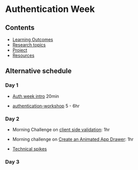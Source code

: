 # Authentication Week

## Contents

- [Learning Outcomes](./learning-outcomes.md)
- [Research topics](./https://github.com/foundersandcoders/coursebook/blob/main/curriculum/authentication/spikes.md)
- [Project](./project.md)
- [Resources](./resources)

## Alternative schedule

### Day 1

- [Auth week intro](https://docs.google.com/presentation/d/1RjM9IouH_Xj2xYM0XkkBczxDiERBjZx6piBv4wP2w3U/edit#slide=id.p50) 20min

- [authentication-workshop](https://github.com/WebAhead/authentication-workshop) 5 - 6hr

### Day 2

- Morning Challenge on [client side validation](https://github.com/foundersandcoders/mc-client-side-validation): 1hr
- Morning challenge on [Create an Animated App Drawer](https://github.com/foundersandcoders/morning-challenge-animated-app-drawer): 1hr

- [Technical spikes](https://github.com/foundersandcoders/coursebook/blob/main/curriculum/authentication/spikes.md)
### Day 3

